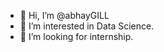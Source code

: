 - 👋 Hi, I’m @abhayGILL
- 👀 I’m interested in Data Science.
- 💞️ I’m looking for internship.


<!---
abhaygill/abhaygill is a ✨ special ✨ repository because its `README.md` (this file) appears on your GitHub profile.
You can click the Preview link to take a look at your changes.
--->
